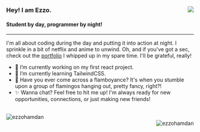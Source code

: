 ### Hey! I am Ezzo. <img align="right" src="https://komarev.com/ghpvc/?username=ezzohamdan&label=Profile%20views&color=000000&style=flat" />
#### Student by day, programmer by night! 

<hr/>

I'm all about coding during the day and putting it into action at night. I sprinkle in a bit of netflix and anime to unwind. Oh, and if you've got a sec, check out the [portfolio](https://ezzohamdan.github.io/Project-9) I whipped up in my spare time. I'll be grateful, really!

- 🔭 I’m currently working on my first react project.
- 🌱 I’m currently learning TailwindCSS.
- 🌟 Have you ever come across a flamboyance? It's when you stumble upon a group of flamingos hanging out, pretty fancy, right?!
- ✨ Wanna chat? Feel free to hit me up! I'm always ready for new opportunities, connections, or just making new friends!

<p><br/><img align="left" src="https://github-readme-streak-stats.herokuapp.com/?user=ezzohamdan&theme=dark" alt="ezzohamdan" /> <br/> <img align="right" src="https://github-readme-stats.vercel.app/api/top-langs?username=ezzohamdan&show_icons=true&theme=dark&locale=en&layout=compact" alt="ezzohamdan" /></p>
